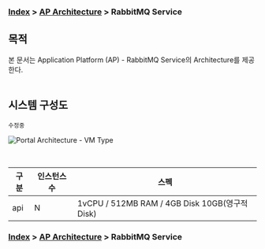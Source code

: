 ### [Index](https://github.com/okpc579/paasta-guide-new/blob/main/README.md) > [AP Architecture](../README.md) > RabbitMQ Service

## 목적
본 문서는 Application Platform (AP) - RabbitMQ Service의 Architecture를 제공한다.
<br><br>

## 시스템 구성도
``` 수정중 ```
<br>



![Portal Architecture - VM Type](image/portal_architecture_vm.png)

<br>

| 구분  | 인스턴스 수| 스펙 |
|-------|----|-----|
| api | N | 1vCPU / 512MB RAM / 4GB Disk 10GB(영구적 Disk) |



### [Index](https://github.com/okpc579/paasta-guide-new/blob/main/README.md) > [AP Architecture](../README.md) > RabbitMQ Service
